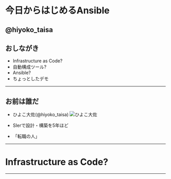 # 今日からはじめるAnsible
@hiyoko_taisa
---
## おしながき
- Infrastructure as Code?
- 自動構成ツール?
- Ansible?
- ちょっとしたデモ
---
## お前は誰だ
- ひよこ大佐(@hiyoko_taisa)
![ひよこ大佐](https://pbs.twimg.com/profile_images/935672125830021120/a_ISqdW9_400x400.jpg)

- SIerで設計・構築を5年ほど
- 「転職の人」
---
# Infrastructure as Code?
---


